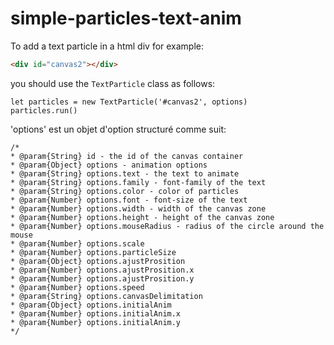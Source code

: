 # simple-particles-text-anim

To add a text particle in a html div for example: 
```HTML
<div id="canvas2"></div>
```
you should use the `TextParticle` class as follows:
```JS
let particles = new TextParticle('#canvas2', options)
particles.run()
```
'options' est un objet d'option structuré comme suit:
```JS
/*
* @param{String} id - the id of the canvas container
* @param{Object} options - animation options
* @param{String} options.text - the text to animate
* @param{String} options.family - font-family of the text
* @param{String} options.color - color of particles
* @param{Number} options.font - font-size of the text
* @param{Number} options.width - width of the canvas zone
* @param{Number} options.height - height of the canvas zone
* @param{Number} options.mouseRadius - radius of the circle around the mouse
* @param{Number} options.scale
* @param{Number} options.particleSize
* @param{Object} options.ajustProsition
* @param{Number} options.ajustProsition.x
* @param{Number} options.ajustProsition.y
* @param{Number} options.speed
* @param{String} options.canvasDelimitation
* @param{Object} options.initialAnim
* @param{Number} options.initialAnim.x
* @param{Number} options.initialAnim.y
*/
```

